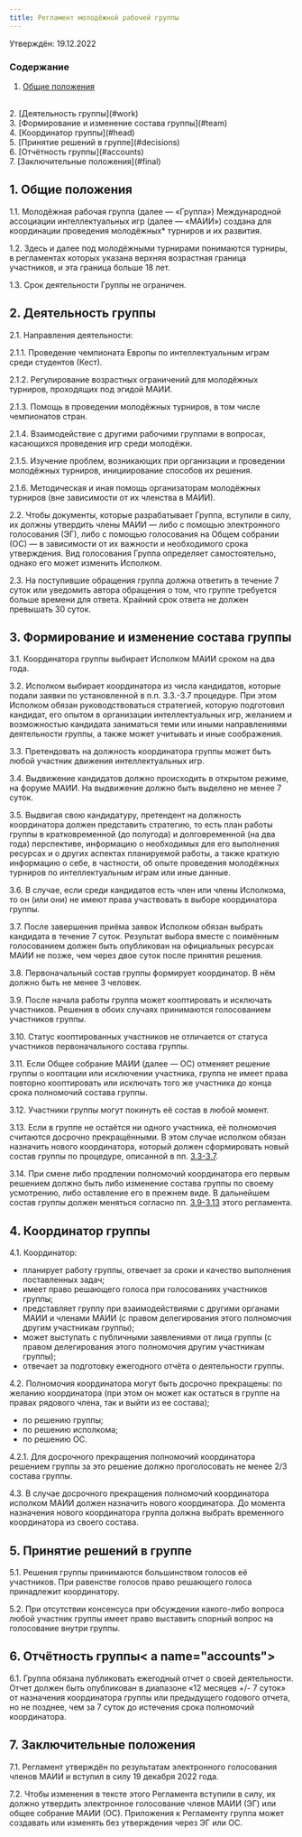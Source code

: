 ```yaml
---
title: Регламент молодёжной рабочей группы
---
```


Утверждён: 19.12.2022

### Содержание

1. [Общие положения](#common)
<br>
2. [Деятельность группы](#work)
<br>
3. [Формирование и изменение состава группы](#team)
<br>
4. [Координатор группы](#head)
<br>
5. [Принятие решений в группе](#decisions)
<br>
6. [Отчётность группы](#accounts)
<br>
7. [Заключительные положения](#final)

## 1. Общие положения <a name="common"></a>

1.1. <a name="11"></a>Молодёжная рабочая группа (далее — «Группа») Международной ассоциации интеллектуальных игр (далее — «МАИИ») создана для координации проведения молодёжных* турниров и их развития.

1.2. <a name="12"></a>Здесь и далее под молодёжными турнирами понимаются турниры, в регламентах которых указана верхняя возрастная граница участников, и эта граница больше 18 лет.

1.3. Срок деятельности Группы не ограничен.

## 2. Деятельность группы <a name="work"></a>

2.1. <a name="21"></a>Направления деятельности:

2.1.1. <a name="211"></a>Проведение чемпионата Европы по интеллектуальным играм среди студентов (Кест).

2.1.2. <a name="212"></a>Регулирование возрастных ограничений для молодёжных турниров, проходящих под эгидой МАИИ.

2.1.3. <a name="213"></a>Помощь в проведении молодёжных турниров, в том числе чемпионатов стран.

2.1.4. <a name="214"></a>Взаимодействие с другими рабочими группами в вопросах, касающихся проведения игр среди молодёжи.

2.1.5. <a name="215"></a>Изучение проблем, возникающих при организации и проведении молодёжных турниров, инициирование способов их решения.

2.1.6. <a name="216"></a>Методическая и иная помощь организаторам молодёжных турниров (вне зависимости от их членства в МАИИ).

2.2. <a name="22"></a>Чтобы документы, которые разрабатывает Группа, вступили в силу, их должны утвердить члены МАИИ — либо с помощью электронного голосования (ЭГ), либо с помощью голосования на Общем собрании (ОС) — в зависимости от их важности и необходимого срока утверждения. Вид голосования Группа определяет самостоятельно, однако его может изменить Исполком.

2.3. <a name="23"></a>На поступившие обращения группа должна ответить в течение 7 суток или уведомить автора обращения о том, что группе требуется больше времени для ответа. Крайний срок ответа не должен превышать 30 суток.

## 3. Формирование и изменение состава группы <a name="team"></a>

3.1. <a name="31"></a>Координатора группы выбирает Исполком МАИИ сроком на два года. 

3.2. <a name="32"></a>Исполком выбирает координатора из числа кандидатов, которые подали заявки по установленной в п.п. 3.3.-3.7 процедуре. При этом Исполком обязан руководствоваться стратегией, которую подготовил кандидат, его опытом в организации интеллектуальных игр, желанием и возможностью кандидата заниматься теми или иными направлениями деятельности группы, а также может учитывать и иные соображения.

3.3. <a name="33"></a>Претендовать на должность координатора группы может быть любой участник движения интеллектуальных игр. 

3.4. <a name="34"></a>Выдвижение кандидатов должно происходить в открытом режиме, на форуме МАИИ. На выдвижение должно быть выделено не менее 7 суток. 

3.5. <a name="35"></a>Выдвигая свою кандидатуру, претендент на должность координатора должен представить стратегию, то есть план работы группы в кратковременной (до полугода) и долговременной (на два года) перспективе, информацию о необходимых для его выполнения ресурсах и о других аспектах планируемой работы, а также краткую информацию о себе, в частности, об опыте проведения молодёжных турниров по интеллектуальным играм или иные данные. 

3.6. <a name="36"></a>В случае, если среди кандидатов есть член или члены Исполкома, то он (или они) не имеют права участвовать в выборе координатора группы.

3.7. <a name="37"></a>После завершения приёма заявок Исполком обязан выбрать кандидата в течение 7 суток. Результат выбора вместе с поимённым голосованием должен быть опубликован на официальных ресурсах МАИИ не позже, чем через двое суток после принятия решения.

3.8. <a name="38"></a>Первоначальный состав группы формирует координатор. В нём должно быть не менее 3 человек.

3.9. <a name="39"></a>После начала работы группа может кооптировать и исключать участников. Решения в обоих случаях принимаются голосованием участников группы.

3.10. <a name="310"></a>Статус кооптированных участников не отличается от статуса участников первоначального состава группы.

3.11. <a name="311"></a>Если Общее собрание МАИИ (далее — ОС) отменяет решение группы о кооптации или исключении участника, группа не имеет права повторно кооптировать или исключать того же участника до конца срока полномочий состава группы.

3.12. <a name="312"></a>Участники группы могут покинуть её состав в любой момент.

3.13. <a name="313"></a>Если в группе не остаётся ни одного участника, её полномочия считаются досрочно прекращёнными. В этом случае исполком обязан назначить нового координатора, который должен сформировать новый состав группы по процедуре, описанной в пп. [3.3-3.7](#33).

3.14. <a name="314"></a>При смене либо продлении полномочий координатора его первым решением должно быть либо изменение состава группы по своему усмотрению, либо оставление его в прежнем виде. В дальнейшем состав группы должен меняться согласно пп. [3.9-3.13](#39) этого регламента.

## 4. Координатор группы <a name="head"></a>

4.1. <a name="41"></a>Координатор:
- планирует работу группы, отвечает за сроки и качество выполнения поставленных задач;
- имеет право решающего голоса при голосованиях участников группы;
- представляет группу при взаимодействиями с другими органами МАИИ и членами МАИИ (с правом делегирования этого полномочия другим участникам группы);
- может выступать с публичными заявлениями от лица группы (с правом делегирования этого полномочия другим участникам группы);
- отвечает за подготовку ежегодного отчёта о деятельности группы.

4.2. <a name="42"></a>Полномочия координатора могут быть досрочно прекращены:
по желанию координатора (при этом он может как остаться в группе на правах рядового члена, так и выйти из ее состава);
- по решению группы;
- по решению исполкома;
- по решению ОС.

4.2.1. <a name="421"></a>Для досрочного прекращения полномочий координатора решением группы за это решение должно проголосовать не менее 2/3 состава группы.

4.3. <a name="43"></a>В случае досрочного прекращения полномочий координатора исполком МАИИ должен назначить нового координатора. До момента назначения нового координатора группа должна выбрать временного координатора из своего состава. 

## 5. Принятие решений в группе <a name="decisions"></a>

5.1. <a name="51"></a>Решения группы принимаются большинством голосов её участников. При равенстве голосов право решающего голоса принадлежит координатору.

5.2. <a name="52"></a>При отсутствии консенсуса при обсуждении какого-либо вопроса любой участник группы имеет право выставить спорный вопрос на голосование внутри группы.

## 6. Отчётность группы< a name="accounts"></a>

6.1. <a name="61"></a>Группа обязана публиковать ежегодный отчет о своей деятельности. Отчет должен быть опубликован в диапазоне «12 месяцев +/- 7 суток» от назначения координатора группы или предыдущего годового отчета, но не позднее, чем за 7 суток до истечения срока полномочий координатора. 

## 7. Заключительные положения <a name="final"></a>

7.1. <a name="71"></a>Регламент утверждён по результатам электронного голосования членов МАИИ и вступил в силу 19 декабря 2022 года. 

7.2. <a name="72"></a>Чтобы изменения в тексте этого Регламента вступили в силу, их должно утвердить электронное голосование членов МАИИ (ЭГ) или общее собрание МАИИ (ОС). Приложения к Регламенту группа может создавать или изменять без утверждения через ЭГ или ОС.

